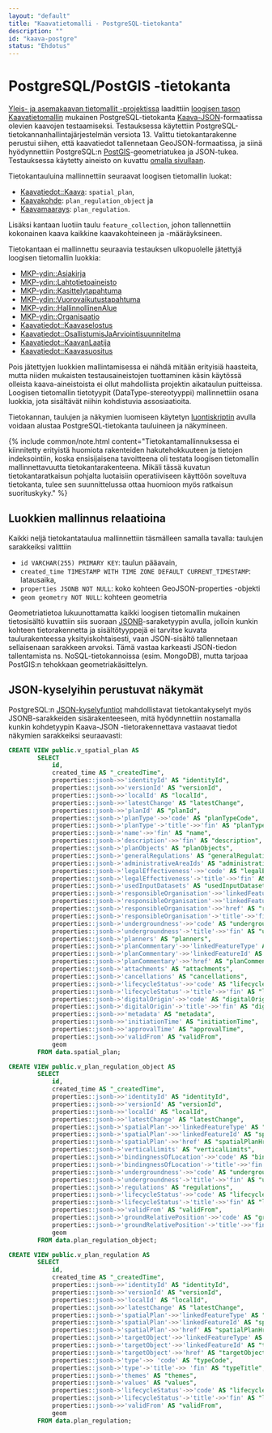 ```yaml
---
layout: "default"
title: "Kaavatietomalli - PostgreSQL-tietokanta"
description: ""
id: "kaava-postgre"
status: "Ehdotus"
---
```

# PostgreSQL/PostGIS -tietokanta

[Yleis- ja asemakaavan tietomallit -projektissa](../../../projektit/ak-yk-tietomallit/) laadittiin 
[loogisen tason Kaavatietomallin](../../looginenmalli/dokumentaatio/) mukainen PostgreSQL-tietokanta [Kaava-JSON](../json/)-formaatissa olevien kaavojen testaamiseksi. Testauksessa käytettiin PostgreSQL-tietokannanhallintajärjestelmän versiota 13. Valittu tietokantarakenne perustui siihen, että kaavatiedot tallennetaan GeoJSON-formaatissa, ja siinä hyödynnettiin PostgreSQL:n [PostGIS](https://postgis.net/)-geometriatukea ja JSON-tukea. Testauksessa käytetty aineisto on kuvattu [omalla sivullaan](../../../projektit/ak-yk-tietomallit/aineistot/).

Tietokantauluina mallinnettiin seuraavat loogisen tietomallin luokat:
* [Kaavatiedot::Kaava](../../looginenmalli/dokumentaatio/#kaava): ```spatial_plan```,
* [Kaavakohde](../../looginenmalli/dokumentaatio/#kaavakohde): ```plan_regulation_object``` ja
* [Kaavamaarays](../../looginenmalli/dokumentaatio/#kaavamaarays): ```plan_regulation```.

Lisäksi kantaan luotiin taulu ```feature_collection```, johon tallennettiin kokonainen kaava kaikkine kaavakohteineen ja -määräyksineen.

Tietokantaan ei mallinnettu seuraavia testauksen ulkopuolelle jätettyjä loogisen tietomallin luokkia:
* [MKP-ydin::Asiakirja](../../looginenmalli/dokumentaatio/#asiakirja)
* [MKP-ydin::Lahtotietoaineisto](../../looginenmalli/dokumentaatio/#lahtotietoaineisto)
* [MKP-ydin::Kasittelytapahtuma](../../looginenmalli/dokumentaatio/#kasittelytapahtuma)
* [MKP-ydin::Vuorovaikutustapahtuma](../../looginenmalli/dokumentaatio/#vuorovaikutustapahtuma)
* [MKP-ydin::HallinnollinenAlue](../../looginenmalli/dokumentaatio/#hallinnollinenalue)
* [MKP-ydin::Organisaatio](../../looginenmalli/dokumentaatio/#organisaatio)
* [Kaavatiedot::Kaavaselostus](../../looginenmalli/dokumentaatio/#kaavaselostus)
* [Kaavatiedot::OsallistumisJaArviointisuunnitelma](../../looginenmalli/dokumentaatio/#osallistumisjaarviointisuunnitelma)
* [Kaavatiedot::KaavanLaatija](../../looginenmalli/dokumentaatio/#kaavanlaatija)
* [Kaavatiedot::Kaavasuositus](../../looginenmalli/dokumentaatio/#kaavasuositus)

Pois jätettyjen luokkien mallintamisessa ei nähdä mitään erityisiä haasteita, mutta niiden mukaisten testausaineistojen tuottaminen käsin käytössä olleista kaava-aineistoista ei ollut mahdollista projektin aikataulun puitteissa. Loogisen tietomallin tietotyypit (DataType-stereotyyppi) mallinnettiin osana luokkia, jota sisältävät niihin kohdistuvia assosiaatioita.


Tietokannan, taulujen ja näkymien luomiseen käytetyn [luontiskriptin](https://github.com/YM-rakennettu-ymparisto/kaavatietomalli/blob/8a98b21e848c0208de9c384f49f30d3cf664ab73/testaus/postgre/init-user-db.sh) avulla voidaan alustaa PostgreSQL-tietokanta tauluineen ja näkymineen.

{% include common/note.html content="Tietokantamallinnuksessa ei kiinnitetty erityistä huomiota rakenteiden hakutehokkuuteen ja tietojen indeksointiin, koska ensisijaisena tavoitteena oli testata loogisen tietomallin mallinnettavuutta tietokantarakenteena. Mikäli tässä kuvatun tietokantaratkaisun pohjalta luotaisiin operatiiviseen käyttöön soveltuva tietokanta, tulee sen suunnittelussa ottaa huomioon myös ratkaisun suorituskyky." %} 

## Luokkien mallinnus relaatioina
Kaikki neljä tietokantataulua mallinnettiin täsmälleen samalla tavalla: taulujen sarakkeiksi valittiin
* ```id VARCHAR(255) PRIMARY KEY```: taulun pääavain,
* ```created_time TIMESTAMP WITH TIME ZONE DEFAULT CURRENT_TIMESTAMP```: latausaika,
* ```properties JSONB NOT NULL```: koko kohteen GeoJSON-properties -objekti
* ```geom geometry NOT NULL```: kohteen geometria

Geometriatietoa lukuunottamatta kaikki loogisen tietomallin mukainen tietosisältö kuvattiin siis suoraan [JSONB](https://www.postgresql.org/docs/current/datatype-json.html)-saraketyypin avulla, jolloin kunkin kohteen tietorakennetta ja sisältötyyppejä ei tarvitse kuvata taulurakenteessa yksityiskohtaisesti, vaan JSON-sisältö tallennetaan sellaisenaan sarakkeen arvoksi. Tämä vastaa karkeasti JSON-tiedon tallentamista ns. NoSQL-tietokannoissa (esim. MongoDB), mutta tarjoaa PostGIS:n tehokkaan geometriakäsittelyn.

## JSON-kyselyihin perustuvat näkymät
PostgreSQL:n [JSON-kyselyfuntiot](https://www.postgresql.org/docs/current/functions-json.html) mahdollistavat tietokantakyselyt myös JSONB-sarakkeiden sisärakenteeseen, mitä hyödynnettiin nostamalla kunkin kohdetyypin Kaava-JSON -tietorakennettava vastaavat tiedot näkymien sarakkeiksi seuraavasti:

```sql
CREATE VIEW public.v_spatial_plan AS
        SELECT
            id,
            created_time AS "_createdTime",
            properties::jsonb->>'identityId' AS "identityId",
            properties::jsonb->>'versionId' AS "versionId",
            properties::jsonb->>'localId' AS "localId",
            properties::jsonb->>'latestChange' AS "latestChange",
            properties::jsonb->>'planId' AS "planId",
            properties::jsonb->'planType'->>'code' AS "planTypeCode",
            properties::jsonb->'planType'->'title'->>'fin' AS "planTypeTitle",
            properties::jsonb->'name'->>'fin' AS "name",
            properties::jsonb->'description'->>'fin' AS "description",
            properties::jsonb->'planObjects' AS "planObjects",
            properties::jsonb->'generalRegulations' AS "generalRegulations",
            properties::jsonb->'administrativeAreaIds' AS "administrativeAreaIds",
            properties::jsonb->'legalEffectiveness'->>'code' AS "legalEffectivenessCode",
            properties::jsonb->'legalEffectiveness'->'title'->>'fin' AS "legalEffectivenessTitle",
            properties::jsonb->'usedInputDatasets' AS "usedInputDatasets",
            properties::jsonb->'responsibleOrganisation'->>'linkedFeatureType' AS "responsibleOrganisationLinkedFeatureType",
            properties::jsonb->'responsibleOrganisation'->>'linkedFeatureId' AS "responsibleOrganisationLinkedFeatureId",
            properties::jsonb->'responsibleOrganisation'->>'href' AS "responsibleOrganisationHref",
            properties::jsonb->'responsibleOrganisation'->'title'->>'fin' AS "responsibleOrganisationTitle",
            properties::jsonb->'undergroundness'->>'code' AS "undergroundnessCode",
            properties::jsonb->'undergroundness'->'title'->>'fin' AS "undergroundnessTitle",
            properties::jsonb->'planners' AS "planners",
            properties::jsonb->'planCommentary'->>'linkedFeatureType' AS "planCommentaryLinkedFeatureType",
            properties::jsonb->'planCommentary'->>'linkedFeatureId' AS "planCommentaryLinkedFeatureId",
            properties::jsonb->'planCommentary'->>'href' AS "planCommentaryHref",
            properties::jsonb->'attachments' AS "attachments",
            properties::jsonb->'cancellations' AS "cancellations",
            properties::jsonb->'lifecycleStatus'->>'code' AS "lifecycleStatusCode",
            properties::jsonb->'lifecycleStatus'->'title'->>'fin' AS "lifecycleStatusTitle",
            properties::jsonb->'digitalOrigin'->>'code' AS "digitalOriginCode",
            properties::jsonb->'digitalOrigin'->'title'->>'fin' AS "digitalOriginTitle",
            properties::jsonb->>'metadata' AS "metadata",
            properties::jsonb->>'initiationTime' AS "initiationTime",
            properties::jsonb->>'approvalTime' AS "approvalTime",
            properties::jsonb->>'validFrom' AS "validFrom",
            geom
        FROM data.spatial_plan;
```

```sql
CREATE VIEW public.v_plan_regulation_object AS
        SELECT
            id,
            created_time AS "_createdTime",
            properties::jsonb->>'identityId' AS "identityId",
            properties::jsonb->>'versionId' AS "versionId",
            properties::jsonb->>'localId' AS "localId",
            properties::jsonb->>'latestChange' AS "latestChange",
            properties::jsonb->'spatialPlan'->>'linkedFeatureType' AS "spatialPlanLinkedFeatureType",
            properties::jsonb->'spatialPlan'->>'linkedFeatureId' AS "spatialPlanLinkedFeatureId",
            properties::jsonb->'spatialPlan'->>'href' AS "spatialPlanHref",
            properties::jsonb->'verticalLimits' AS "verticalLimits",
            properties::jsonb->'bindingnessOfLocation'->>'code' AS "bindingnessOfLocationCode",
            properties::jsonb->'bindingnessOfLocation'->'title'->>'fin' AS "bindingnessOfLocationTitle",
            properties::jsonb->'undergroundness'->>'code' AS "undergroundnessCode",
            properties::jsonb->'undergroundness'->'title'->>'fin' AS "undergroundnessTitle",
            properties::jsonb->'regulations' AS "regulations",
            properties::jsonb->'lifecycleStatus'->>'code' AS "lifecycleStatusCode",
            properties::jsonb->'lifecycleStatus'->'title'->>'fin' AS "lifecycleStatusTitle",
            properties::jsonb->>'validFrom' AS "validFrom",
            properties::jsonb->'groundRelativePosition'->>'code' AS "groundRelativePositionCode",
            properties::jsonb->'groundRelativePosition'->'title'->>'fin' AS "groundRelativePositionTitle",
            geom
        FROM data.plan_regulation_object;
```

```sql
CREATE VIEW public.v_plan_regulation AS
        SELECT
            id,
            created_time AS "_createdTime",
            properties::jsonb->>'identityId' AS "identityId",
            properties::jsonb->>'versionId' AS "versionId",
            properties::jsonb->>'localId' AS "localId",
            properties::jsonb->>'latestChange' AS "latestChange",
            properties::jsonb->'spatialPlan'->>'linkedFeatureType' AS "spatialPlanLinkedFeatureType",
            properties::jsonb->'spatialPlan'->>'linkedFeatureId' AS "spatialPlanLinkedFeatureId",
            properties::jsonb->'spatialPlan'->>'href' AS "spatialPlanHref",
            properties::jsonb->'targetObject'->>'linkedFeatureType' AS "targetObjectLinkedFeatureType",
            properties::jsonb->'targetObject'->>'linkedFeatureId' AS "targetObjectLinkedFeatureId",
            properties::jsonb->'targetObject'->>'href' AS "targetObjectHref",
            properties::jsonb->'type'->> 'code' AS "typeCode",
            properties::jsonb->'type'->'title'->> 'fin' AS "typeTitle",
            properties::jsonb->'themes' AS "themes",
            properties::jsonb->'values' AS "values",
            properties::jsonb->'lifecycleStatus'->>'code' AS "lifecycleStatusCode",
            properties::jsonb->'lifecycleStatus'->'title'->>'fin' AS "lifecycleStatusTitle",
            properties::jsonb->>'validFrom' AS "validFrom",
            geom
        FROM data.plan_regulation;
```





